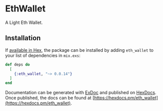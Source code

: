 # EthWallet

A Light Eth Wallet.

## Installation

If [available in Hex](https://hex.pm/docs/publish), the package can be installed
by adding `eth_wallet` to your list of dependencies in `mix.exs`:

```elixir
def deps do
  [
    {:eth_wallet, "~> 0.0.14"}
  ]
end
```

Documentation can be generated with [ExDoc](https://github.com/elixir-lang/ex_doc)
and published on [HexDocs](https://hexdocs.pm). Once published, the docs can
be found at [https://hexdocs.pm/eth_wallet](https://hexdocs.pm/eth_wallet).

